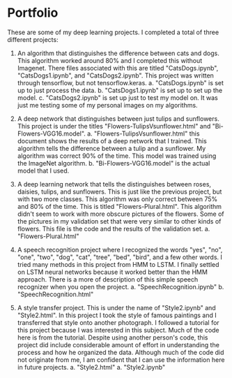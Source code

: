 # Portfolio
These are some of my deep learning projects. I completed a total of three different projects:

1. An algorithm that distinguishes the difference between cats and dogs. This algorithm worked around 80% and I completed this without
Imagenet. There files associated with this are titled "CatsDogs.ipynb", "CatsDogs1.ipynb", and "CatsDogs2.ipynb". This project was written
through tensorflow, but not tensorflow.keras.
  a. "CatsDogs.ipynb" is set up to just process the data.
  b. "CatsDogs1.ipynb" is set up to set up the model.
  c. "CatsDogs2.ipynb" is set up just to test my model on. It was just me testing some of my personal images on my algorithms.

2. A deep network that distinguishes between just tulips and sunflowers. This project is under the titles "Flowers-TulipsVsunflower.html"
and "Bi-Flowers-VGG16.model". 
  a. "Flowers-TulipsVsunflower.html" this document shows the results of a deep network that I trained. This algorithm tells the difference
  between a tulip and a sunflower. My algorithm was correct 90% of the time. This model was trained using the ImageNet algorithm.
  b. "Bi-Flowers-VGG16.model" is the actual model that I used.

3. A deep learning network that tells the distinguishes between roses, daisies, tulips, and sunflowers. This is just like the previous
project, but with two more classes. This algorithm was only correct between 75% and 80% of the time. This is titled "Flowers-Plural.html".
This algorithm didn't seem to work with more obscure pictures of the flowers. Some of the pictures in my validation set that were very
similar to other kinds of flowers. This file is the code and the results of the validation set.
  a. "Flowers-Plural.html" 

4. A speech recognition project where I recognized the words "yes", "no", "one", "two", "dog", "cat", "tree", "bed", "bird", and a few other words. I tried many methods in this project from HMM to LSTM. I finally settled on LSTM neural networks because it worked better than the HMM approach. There is a more of description of this simple speech recognizer when you open the project.
  a. "SpeechRecognition.ipynb"
  b. "SpeechRecognition.html"

5. A style transfer project. This is under the name of "Style2.ipynb" and "Style2.html". In this project I took the style of famous paintings and I transferred that style onto another photograph. I followed a tutorial for this project because I was interested in this subject. Much of the code here is from the tutorial. Despite using another person's code, this project did include considerable amount of effort in understanding the process and how he organized the data. Although much of the code did not originate from me, I am confident that I can use the information here in future projects.
  a. "Style2.html"
  a. "Style2.ipynb"
